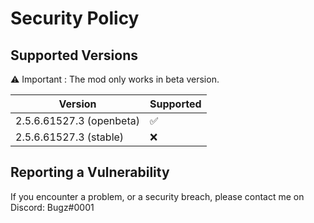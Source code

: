 # Security Policy

## Supported Versions

⚠ Important : The mod only works in beta version.

| Version | Supported          |
| ------- | ------------------ |
| 2.5.6.61527.3 (openbeta)  | :white_check_mark: |
| 2.5.6.61527.3 (stable) | :x:                |

## Reporting a Vulnerability

If you encounter a problem, or a security breach, please contact me on Discord: Bugz#0001

